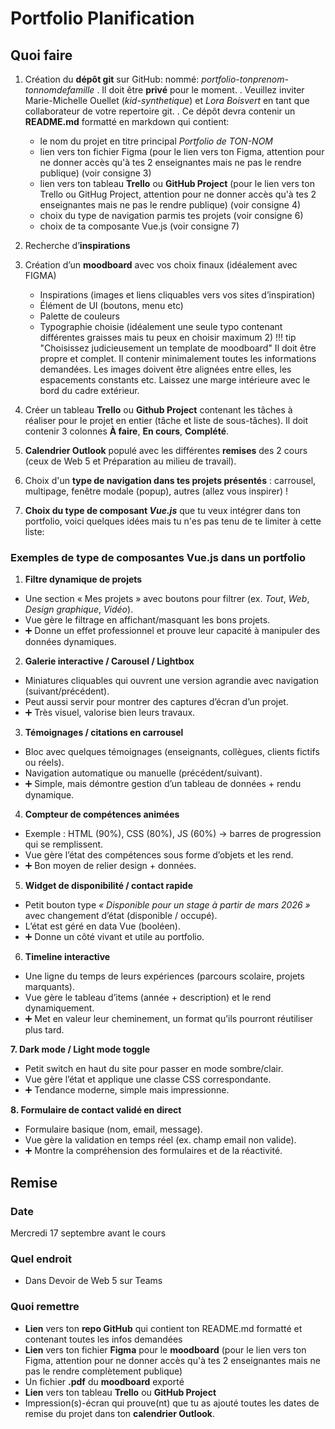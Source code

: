 # Portfolio Planification

## Quoi faire

1. Création du **dépôt git** sur GitHub: nommé: *portfolio-tonprenom-tonnomdefamille*
    .
    Il doit être **privé** pour le moment.
    .
    Veuillez inviter Marie-Michelle Ouellet (*kid-synthetique*) et *Lora Boisvert* en tant que collaborateur de votre repertoire git.
    .
    Ce dépôt devra contenir un **README.md** formatté en markdown qui contient:

    - le nom du projet en titre principal *Portfolio de TON-NOM*
    - lien vers ton fichier Figma (pour le lien vers ton Figma, attention pour ne donner accès qu'à tes 2 enseignantes mais ne pas le rendre publique) (voir consigne 3)
    - lien vers ton tableau **Trello** ou **GitHub Project** (pour le lien vers ton Trello ou GitHug Project, attention pour ne donner accès qu'à tes 2 enseignantes mais ne pas le rendre publique) (voir consigne 4)
    - choix du type de navigation parmis tes projets (voir consigne 6)
    - choix de ta composante Vue.js (voir consigne 7)
2. Recherche d’**inspirations**
3. Création d’un **moodboard** avec vos choix finaux (idéalement avec FIGMA)
    - Inspirations (images et liens cliquables vers vos sites d’inspiration)
    - Élément de UI (boutons, menu etc)
    - Palette de couleurs
    - Typographie choisie (idéalement une seule typo contenant différentes graisses mais tu peux en choisir maximum 2)
!!! tip "Choisissez judicieusement un template de moodboard"
    Il doit être propre et complet. Il contenir minimalement toutes les informations demandées. Les images doivent être alignées entre elles, les espacements constants etc. Laissez une marge intérieure avec le bord du cadre extérieur.
4. Créer un tableau **Trello** ou **Github Project** contenant les tâches à réaliser pour le projet en entier (tâche et liste de sous-tâches). Il doit contenir 3 colonnes **À faire**, **En cours**, **Complété**.
5. **Calendrier Outlook** populé avec les différentes **remises** des 2 cours (ceux de Web 5 et Préparation au milieu de travail).
6. Choix d'un **type de navigation dans tes projets présentés** : carrousel, multipage, fenêtre modale (popup), autres (allez vous inspirer) !
7. **Choix du type de composant *Vue.js*** que tu veux intégrer dans ton portfolio, voici quelques idées mais tu n'es pas tenu de te limiter à cette liste:

### Exemples de type de composantes Vue.js dans un portfolio

1. **Filtre dynamique de projets**
- Une section « Mes projets » avec boutons pour filtrer (ex. *Tout*, *Web*, *Design graphique*, *Vidéo*).
- Vue gère le filtrage en affichant/masquant les bons projets.
- ➕ Donne un effet professionnel et prouve leur capacité à manipuler des données dynamiques.

2. **Galerie interactive / Carousel / Lightbox**

- Miniatures cliquables qui ouvrent une version agrandie avec navigation (suivant/précédent).
- Peut aussi servir pour montrer des captures d’écran d’un projet.
- ➕ Très visuel, valorise bien leurs travaux.

3. **Témoignages / citations en carrousel**

- Bloc avec quelques témoignages (enseignants, collègues, clients fictifs ou réels).
- Navigation automatique ou manuelle (précédent/suivant).
- ➕ Simple, mais démontre gestion d’un tableau de données + rendu dynamique.

4. **Compteur de compétences animées**

- Exemple : HTML (90%), CSS (80%), JS (60%) → barres de progression qui se remplissent.
- Vue gère l’état des compétences sous forme d’objets et les rend.
- ➕ Bon moyen de relier design + données.

5. **Widget de disponibilité / contact rapide**

- Petit bouton type *« Disponible pour un stage à partir de mars 2026 »* avec changement d’état (disponible / occupé).
- L’état est géré en data Vue (booléen).
- ➕ Donne un côté vivant et utile au portfolio.

6. **Timeline interactive**

- Une ligne du temps de leurs expériences (parcours scolaire, projets marquants).
- Vue gère le tableau d’items (année + description) et le rend dynamiquement.
- ➕ Met en valeur leur cheminement, un format qu’ils pourront réutiliser plus tard.

**7. Dark mode / Light mode toggle**

- Petit switch en haut du site pour passer en mode sombre/clair.
- Vue gère l’état et applique une classe CSS correspondante.
- ➕ Tendance moderne, simple mais impressionne.

**8. Formulaire de contact validé en direct**

- Formulaire basique (nom, email, message).
- Vue gère la validation en temps réel (ex. champ email non valide).
- ➕ Montre la compréhension des formulaires et de la réactivité.

<!-- Rédaction d’un pseudo code prévu pour faire votre composant.  -->

## Remise

### Date

Mercredi 17 septembre avant le cours

### Quel endroit

- Dans Devoir de Web 5 sur Teams

### Quoi remettre

- **Lien** vers ton **repo GitHub** qui contient ton README.md formatté et contenant toutes les infos demandées
- **Lien** vers ton fichier **Figma** pour le **moodboard** (pour le lien vers ton Figma, attention pour ne donner accès qu'à tes 2 enseignantes mais ne pas le rendre complètement publique)
- Un fichier **.pdf** du **moodboard** exporté
- **Lien** vers ton tableau **Trello** ou **GitHub Project**
- Impression(s)-écran qui prouve(nt) que tu as ajouté toutes les dates de remise du projet dans ton **calendrier Outlook**.
